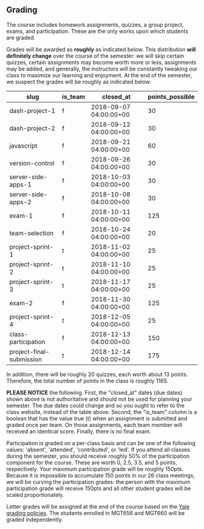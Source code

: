 ## Grading

The course includes homework assignments, quizzes, a group project,
exams, and participation. These are the only works upon which
students are graded.

Grades will be awarded as **roughly** as indicated below. This
distribution **will definitely change** over the course of the
semester: we will skip certain quizzes, certain assignments may
become worth more or less, assignments may be added, and generally,
the instructors will be constantly tweaking our class to maximize
our learning and enjoyment. At the end of the semester, we suspect
the grades will be roughly as indicated below.

|           slug           | is_team |       closed_at        | points_possible|
|--------------------------|---------|------------------------|----------------|
| dash-project-1           | f       | 2018-09-07 04:00:00+00 |              30|
| dash-project-2           | f       | 2018-09-12 04:00:00+00 |              30|
| javascript               | f       | 2018-09-21 04:00:00+00 |              60|
| version-control          | f       | 2018-09-26 04:00:00+00 |              30|
| server-side-apps-1       | f       | 2018-10-03 04:00:00+00 |              30|
| server-side-apps-2       | f       | 2018-10-08 04:00:00+00 |              30|
| exam-1                   | f       | 2018-10-11 04:00:00+00 |             125|
| team-selection           | f       | 2018-10-24 04:00:00+00 |              20|
| project-sprint-1         | t       | 2018-11-02 04:00:00+00 |              25|
| project-sprint-2         | t       | 2018-11-10 04:00:00+00 |              25|
| project-sprint-3         | t       | 2018-11-17 04:00:00+00 |              25|
| exam-2                   | f       | 2018-11-30 04:00:00+00 |             125|
| project-sprint-4         | t       | 2018-12-05 04:00:00+00 |              25|
| class-participation      | f       | 2018-12-13 04:00:00+00 |             150|
| project-final-submission | t       | 2018-12-14 04:00:00+00 |             175|


In addition, there will be roughly 20 quizzes, each worth about 13 points.
Therefore, the total number of points in the class is roughly 1165.


**PLEASE NOTICE** the following. First, the "closed_at" dates (due dates)
shown above is not authoritative
and should not be used for planning your semester. The due dates could
change and so you ought to refer to the class website, instead of
the table above. Second, the "is_team" column is a boolean that has the value true
(t) when an assignment is submitted and graded once per team. On those
assignments, each team member will received an identical score.
Finally, there is no final exam.

Participation is graded on a per-class basis and can be one
of the following values: 'absent', 'attended', 'contributed', or 'led'.
If you
attend all classes during the semester, you should receive
roughly 50% of the participation component for the course.
These are worth 0, 2.5, 3.5, and 5 points, respectively. Your
maximum participation grade will be roughly 150pts.  Because it is 
impossible to accumulate 150 points in our 26 class meetings,
we will be curving the participation grades: the person with
the maximum participation grade will receive 150pts and all
other student grades will be scaled proportionately.

Letter grades will be assigned at the end of the course based
on the [Yale grading policies](https://www.dropbox.com/s/ux93jd8ea2485uw/Grading%20Scales%20at%20Yale.doc?dl=0).
The students enrolled in MGT656 and MGT660 will be graded independently.
